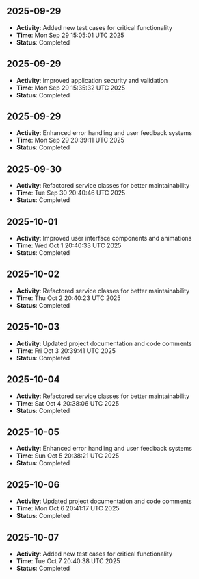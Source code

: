 
## 2025-09-29
- **Activity**: Added new test cases for critical functionality
- **Time**: Mon Sep 29 15:05:01 UTC 2025
- **Status**: Completed


## 2025-09-29
- **Activity**: Improved application security and validation
- **Time**: Mon Sep 29 15:35:32 UTC 2025
- **Status**: Completed


## 2025-09-29
- **Activity**: Enhanced error handling and user feedback systems
- **Time**: Mon Sep 29 20:39:11 UTC 2025
- **Status**: Completed


## 2025-09-30
- **Activity**: Refactored service classes for better maintainability
- **Time**: Tue Sep 30 20:40:46 UTC 2025
- **Status**: Completed


## 2025-10-01
- **Activity**: Improved user interface components and animations
- **Time**: Wed Oct  1 20:40:33 UTC 2025
- **Status**: Completed


## 2025-10-02
- **Activity**: Refactored service classes for better maintainability
- **Time**: Thu Oct  2 20:40:23 UTC 2025
- **Status**: Completed


## 2025-10-03
- **Activity**: Updated project documentation and code comments
- **Time**: Fri Oct  3 20:39:41 UTC 2025
- **Status**: Completed


## 2025-10-04
- **Activity**: Refactored service classes for better maintainability
- **Time**: Sat Oct  4 20:38:06 UTC 2025
- **Status**: Completed


## 2025-10-05
- **Activity**: Enhanced error handling and user feedback systems
- **Time**: Sun Oct  5 20:38:21 UTC 2025
- **Status**: Completed


## 2025-10-06
- **Activity**: Updated project documentation and code comments
- **Time**: Mon Oct  6 20:41:17 UTC 2025
- **Status**: Completed


## 2025-10-07
- **Activity**: Added new test cases for critical functionality
- **Time**: Tue Oct  7 20:40:38 UTC 2025
- **Status**: Completed


